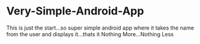 # Very-Simple-Android-App

This is just the start...so super simple android app where it takes the name from the user and displays it...thats it
Nothing More...Nothing Less
